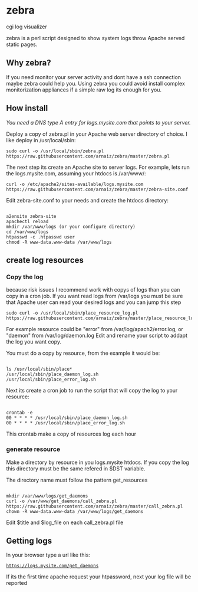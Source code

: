 # zebra
cgi log visualizer

zebra is a perl script designed to show system logs throw Apache served static pages.

<h2>Why zebra?</h2>
<p>If you need monitor your server activity and dont have a ssh connection maybe zebra could help you.
Using zebra you could avoid install complex monitorization appliances if a simple raw log its enough for you.</p>

<h2>How install</h2>
<p><em>You need a DNS type A entry for logs.mysite.com that points to your server.</em></p>
<p>Deploy a copy of zebra.pl in your Apache web server directory of choice. I like deploy in /usr/local/sbin:
  
<pre><code>sudo curl -o /usr/local/sbin/zebra.pl https://raw.githubusercontent.com/arnaiz/zebra/master/zebra.pl</code></pre></p>

<p>The next step its create an Apache site to server logs. For example, lets run the logs.mysite.com, assuming your htdocs is /var/www/: <br />

<pre><code>curl -o /etc/apache2/sites-available/logs.mysite.com https://raw.githubusercontent.com/arnaiz/zebra/master/zebra-site.conf</code></pre></p>

<p>Edit zebra-site.conf to your needs and create the htdocs directory:
<pre><code>
a2ensite zebra-site
apachectl reload
mkdir /var/www/logs (or your configure directory)
cd /var/www/logs
htpasswd -c .htpasswd user
chmod -R www-data.www-data /var/www/logs
</code></pre></p>

<h2>create log resources</h2>
<h3>Copy the log</h3>
<p>because risk issues I recommend work with copys of logs than you can copy in a cron job. If you want read logs from /var/logs you must be sure that Apache user can read your desired logs and you can jump this step</p>

<pre><code>sudo curl -o /usr/local/sbin/place_resource_log.pl https://raw.githubusercontent.com/arnaiz/zebra/master/place_resource_log.sh</code></pre>

<p>For example resource could be "error" from /var/log/apach2/error.log, or "daemon" from /var/log/daemon.log
Edit and rename your script to addapt the log you want copy.</p>

<p>You must do a copy by resource, from the example it would be:</p>
<pre><code>
ls /usr/local/sbin/place*
/usr/local/sbin/place_daemon_log.sh  /usr/local/sbin/place_error_log.sh
</code></pre>

<p>Next its create a cron job to run the script that will copy the log to your resource:</p>
<pre><code>
crontab -e
00 * * * * /usr/local/sbin/place_daemon_log.sh
00 * * * * /usr/local/sbin/place_error_log.sh
</code></pre>
<p>This crontab make a copy of resources log each hour</p>

</code></pre>

<h3>generate resource</h3>
<p>Make a directory by resource in you logs.mysite htdocs. If you copy the log this directory must be the same refered in $DST variable.</p>

<p>The directory name must follow the pattern get_resources</p>
<pre><code>
mkdir /var/www/logs/get_daemons
curl -o /var/www/get_daemons/call_zebra.pl https://raw.githubusercontent.com/arnaiz/zebra/master/call_zebra.pl
chown -R www-data.www-data /var/www/logs/get_daemons 
</code></pre>

<p>Edit $title and $log_file on each call_zebra.pl file</p>

<h2>Getting logs</h2>
<p>In your browser type a url like this:</p>

<code>https://logs.mysite.com/get_daemons</code>

<p>If its the first time apache request your htpassword, next your log file will be reported</p>
